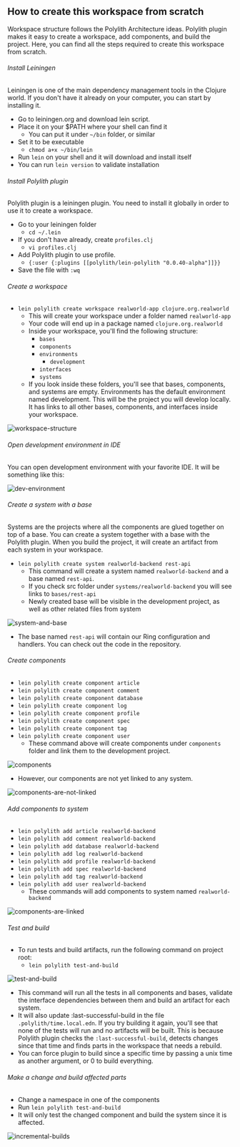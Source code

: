 ## How to create this workspace from scratch
Workspace structure follows the Polylith Architecture ideas. Polylith plugin makes it easy to create a workspace, add components, and build the project. Here, you can find all the steps required to create this workspace from scratch.

###### Install Leiningen
Leiningen is one of the main dependency management tools in the Clojure world. If you don't have it already on your computer, you can start by installing it.
- Go to leiningen.org and download lein script.
- Place it on your $PATH where your shell can find it
  - You can put it under `` ~/bin `` folder, or similar 
- Set it to be executable 
  - `` chmod a+x ~/bin/lein ``
- Run `` lein `` on your shell and it will download and install itself
- You can run `` lein version `` to validate installation

###### Install Polylith plugin
Polylith plugin is a leiningen plugin. You need to install it globally in order to use it to create a workspace.
- Go to your leiningen folder
  - `` cd ~/.lein ``
- If you don't have already, create `` profiles.clj ``
  - `` vi profiles.clj ``
- Add Polylith plugin to use profile.
  - `` {:user {:plugins [[polylith/lein-polylith "0.0.40-alpha"]]}} `` 
- Save the file with `` :wq ``

###### Create a workspace
- `` lein polylith create workspace realworld-app clojure.org.realworld `` 
  - This will create your workspace under a folder named `` realworld-app ``
  - Your code will end up in a package named `` clojure.org.realworld ``
  - Inside your workspace, you'll find the following structure:
    - `` bases ``
    - `` components ``
    - `` environments ``
      - `` development ``
    - `` interfaces ``
    - `` systems ``
  - If you look inside these folders, you'll see that bases, components, and systems are empty. Environments has the default environment named development. This will be the project you will develop locally. It has links to all other bases, components, and interfaces inside your workspace.

![workspace-structure](.media/how-to/01_workspace_structure.png)

###### Open development environment in IDE
You can open development environment with your favorite IDE. It will be something like this:

![dev-environment](.media/how-to/02_dev_environment.png)

###### Create a system with a base
Systems are the projects where all the components are glued together on top of a base. You can create a system together with a base with the Polylith plugin. When you build the project, it will create an artifact from each system in your workspace.
- `` lein polylith create system realworld-backend rest-api ``
  - This command will create a system named `` realworld-backend `` and a base named `` rest-api ``.
  - If you check src folder under `` systems/realworld-backend `` you will see links to `` bases/rest-api `` 
  - Newly created base will be visible in the development project, as well as other related files from system

![system-and-base](.media/how-to/03_system_and_base.png)

- The base named `` rest-api `` will contain our Ring configuration and handlers. You can check out the code in the repository.

###### Create components
- `` lein polylith create component article ``
- `` lein polylith create component comment ``
- `` lein polylith create component database ``
- `` lein polylith create component log ``
- `` lein polylith create component profile ``
- `` lein polylith create component spec ``
- `` lein polylith create component tag ``
- `` lein polylith create component user ``
  - These command above will create components under `` components `` folder and link them to the development project.

![components](.media/how-to/04_components.png)

- However, our components are not yet linked to any system.

![components-are-not-linked](.media/how-to/05_components_are_not_linked.png)

###### Add components to system
- `` lein polylith add article realworld-backend ``
- `` lein polylith add comment realworld-backend ``
- `` lein polylith add database realworld-backend ``
- `` lein polylith add log realworld-backend ``
- `` lein polylith add profile realworld-backend ``
- `` lein polylith add spec realworld-backend ``
- `` lein polylith add tag realworld-backend ``
- `` lein polylith add user realworld-backend ``
  - These commands will add components to system named `` realworld-backend ``

![components-are-linked](.media/how-to/06_components_are_linked.png)

###### Test and build
- To run tests and build artifacts, run the following command on project root:
  - `` lein polylith test-and-build ``

![test-and-build](.media/how-to/07_test-and-build.png)

- This command will run all the tests in all components and bases, validate the interface dependencies between them and build an artifact for each system.
- It will also update :last-successful-build in the file `` .polylith/time.local.edn ``. If you try building it again, you'll see that none of the tests will run and no artifacts will be built. This is because Polylith plugin checks the `` :last-successful-build ``, detects changes since that time and finds parts in the workspace that needs a rebuild.
- You can force plugin to build since a specific time by passing a unix time as another argument, or 0 to build everything.

###### Make a change and build affected parts
- Change a namespace in one of the components
- Run `` lein polylith test-and-build ``
- It will only test the changed component and build the system since it is affected.

![incremental-builds](.media/how-to/08_incremental_builds.png)
